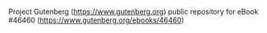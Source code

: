 Project Gutenberg (https://www.gutenberg.org) public repository for eBook #46460 (https://www.gutenberg.org/ebooks/46460)
